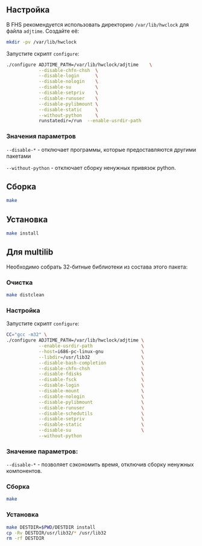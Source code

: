 <package-info :package="package" showsbu></package-info>

<script>
		new Vue({
		el: '#main',
		data: { package: {} },
		mounted: function () {
				this.getPackage('util-linux');
		},
		methods: {
			getPackage: function(name) {
					getPackage(name)
					.then(response => this.package = response);
			},
		}
  })
</script>

## Настройка

В FHS рекомендуется использовать директорию `/var/lib/hwclock` для файла `adjtime`. Создайте её:

```bash
mkdir -pv /var/lib/hwclock
```

Запустите скрипт `configure`:

```bash
./configure ADJTIME_PATH=/var/lib/hwclock/adjtime    \
            --disable-chfn-chsh  \
            --disable-login      \
            --disable-nologin    \
            --disable-su         \
            --disable-setpriv    \
            --disable-runuser    \
            --disable-pylibmount \
            --disable-static     \
            --without-python     \
            runstatedir=/run  --enable-usrdir-path
```

### Значения параметров

`--disable-*` - отключает программы, которые предоставляются другими пакетами

`--without-python` - отключает сборку ненужных привязок python.

## Сборка

```bash
make
```

## Установка

```bash
make install
```

## Для multilib

Необходимо собрать 32-битные библиотеки из состава этого пакета:

### Очистка

```bash
make distclean
```

### Настройка
Запустите скрипт `configure`:

```bash
CC="gcc -m32" \
./configure ADJTIME_PATH=/var/lib/hwclock/adjtime \
            --enable-usrdir-path                  \
            --host=i686-pc-linux-gnu              \
            --libdir=/usr/lib32                   \
            --disable-bash-completion             \
            --disable-chfn-chsh                   \
            --disable-fdisks                      \
            --disable-fsck                        \
            --disable-login                       \
            --disable-mount                       \
            --disable-nologin                     \
            --disable-pylibmount                  \
            --disable-runuser                     \
            --disable-schedutils                  \
            --disable-setpriv                     \
            --disable-static                      \
            --disable-su                          \
            --without-python
```

### Значение параметров:

`--disable-*` - позволяет сэкономить время, отключив сборку ненужных компонентов.

### Сборка

```bash
make
```

### Установка

```bash
make DESTDIR=$PWD/DESTDIR install
cp -Rv DESTDIR/usr/lib32/* /usr/lib32
rm -rf DESTDIR
```

